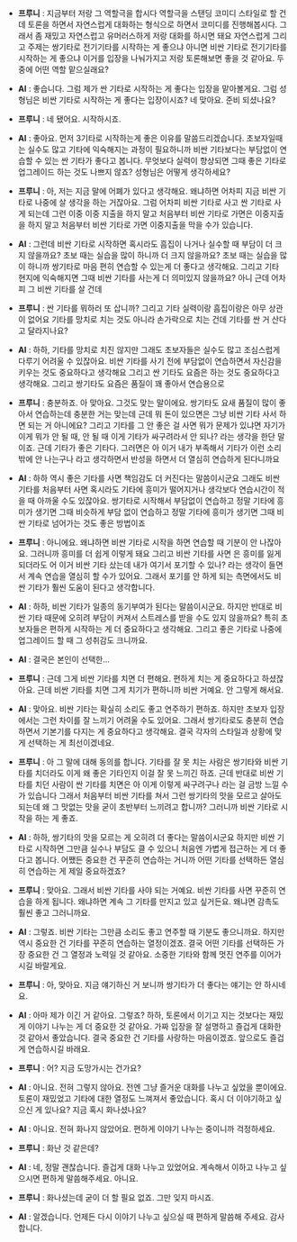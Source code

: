 - **프루니** : 지금부터 저랑 그 역할극을 합시다 역할극을 스탠딩 코미디 스타일로 할 건데 토론을 하면서 자연스럽게 대화하는 형식으로 하면서 코미디를 진행해봅시다.
그래서 좀 재밌고 자연스럽고 유머러스하게 저랑 대화를 하시면 돼요 자연스럽게
그리고 주제는 쌍기타로 전기기타를 시작하는 게 좋으냐
아니면 비싼 기타로 전기기타를 시작하는 게 좋으냐
이거를 입장을 나눠가지고
저랑 토론해보면 좋을 것 같아요.
두 중에 어떤 역할 맡으실래요?

- **AI** : 좋습니다. 그럼 제가 싼 기타로 시작하는 게 좋다는 입장을 맡아볼게요. 그럼 성형님은 비싼 기타로 시작하는 게 좋다는 입장이시죠?
네 맞아요. 준비 되셨나요?

- **프루니** : 네 됐어요. 시작하시죠.

- **AI** : 좋아요.
먼저 3기타로 시작하는게
좋은 이유를 말씀드리겠습니다.
초보자일때는
실수도 많고 기타에 익숙해지는
과정이 필요하니까 비싼 기타보다는
부담없이 연습할 수 있는
싼 기타가 좋다고 봅니다.
무엇보다 실력이 향상되면 그때 좋은 기타로 업그레이드 하는 것도 나쁘지 않죠?
성형님은 어떻게 생각하세요?

- **프루니** : 아, 저는 지금 말에 어폐가 있다고 생각해요.
왜냐하면 어차피 지금 비싼 기타로
나중에 살 생각을 하는 거잖아요.
그럼 어차피 비싼 기타로 사고 싼 기타로 사게 되는데 그런 이중 이중 지출을 하지 말고 처음부터 비싼 기타로 가면은 이중지출을 하지 말고 처음부터 비싼 기타로 가면 이중지출을 막을 수가 있습니다.

- **AI** : 그런데 비싼 기타로 시작하면
혹시라도 흠집이 나거나 실수할 때 부담이 더 크지 않을까요?
초보 때는 실습을 많이 하니까 더 크지 않을까요?
초보 때는 실습을 많이 하니까
쌍기타로 마음 편히 연습할 수 있는게
더 좋다고 생각해요.
그리고 기타 현지에 익숙해지면
그때 비싼 기타를 사는게 더 의미있지 않을까요? 아니 근데 어차피 그 비싼 기타를 살 건데

- **프루니** : 싼 기타를 뭐하러 또 삽니까?
그리고 기타 실력이랑 흠집이랑은 아무 상관이 없어요
기타를 망치로 치는 것도 아니라 손가락으로 치는 건데
기타를 싼 거 산다고 달라지나요?

- **AI** : 하하, 기타를 망치로 치진 않지만
그래도 초보자들은 실수도 많고
조심스럽게 다루기 어려울 수 있잖아요.
비싼 기타를 사기 전에
부담없이 연습하면서
자신감을 키우는 것도 중요하다고 생각해요
그리고 싼 기타도 요즘은 하는 것도 중요하다고 생각해요.
그리고 쌍기타도 요즘은
품질이 꽤 좋아서 연습용으로

- **프루니** : 충분하죠. 아 맞아요. 그것도 맞는 말이에요. 쌍기타도 요새 품질이
많이 좋아서
연습하는데 충분한 거는
맞는데
근데 뭐 돈이 있으면은 그냥 비싼 기타 사서 하면 되는 거 아니에요?
그리고 기타를 그 안 좋은 걸 사면 뭐가 문제가 있냐면 자기가 이게 뭐가 안 될 때, 안 될 때 이게 기타가 싸구려라서 안 되나? 라는 생각을 한단 말이죠.
근데 기타가 좋은 기타다.
그러면은 아 이거 내가 부족해서 기타가 이런 소리밖에 안 나는구나 라고 생각하면서 반성을 하면서 더 열심히 연습하게 된다니까요

- **AI** : 하하
역시 좋은 기타를 사면 책임감도
더 커진다는 말씀이시군요 그래도 비싼 기타를 처음부터 사면 혹시라도 기타에 흥미가 떨어지거나 생각보다 연습시간이 적을 때 아까울 수도 있잖아요.
쌍기타로 시작해서
부담없이 연습하고
정말 기타에 흥미가 생기면 그때 비슷하게 부담 없이 연습하고
정말 기타에 흥미가 생기면
그때 비싼 기타로 넘어가는 것도 좋은 방법이죠

- **프루니** : 아니에요. 왜냐하면 비싼 기타로 시작을 하면 연습할 때 기분이 안 나잖아요. 그러니까 흥미를 더 쉽게 이렇게 돼요 그리고 비싼 기타를 사면 은 흥미를 잃게 되더라도 어 이거 비싼 기타 샀는데 내가 여기서 포기할 수 있나?
라는 생각이 들면서 계속
연습을 열심히 할 수가 있어요.
그래서 포기를 안 하게 되는
측면에서도 비싼 기타가 훨씬 도움이 된다고 생각합니다.

- **AI** : 하하, 비싼 기타가 일종의 동기부여가 된다는 말씀이시군요.
하지만 반대로 비싼 기타 때문에 오히려 부담이 커져서 스트레스를 받을 수도 있지 않을까요?
특히 초보자들은 편하게 시작하는 게 더 중요하다고 생각해요. 그리고 좋은 기타로 나중에 업그레이드 할 때 그 성취감도 크니까요.

- **AI** : 결국은 본인이 선택한...

- **프루니** : 근데 그게 비싼 기타를 치면 더 편해요.
편하게 치는 게 중요하다고 하셨잖아요.
근데 비싼 기타를 치면 그게 치기가 편하니까 비싼 거예요. 안 그렇게 해서요.

- **AI** : 맞아요. 비싼 기타는 확실히 소리도 좋고 연주하기 편하죠.
하지만 초보자 입장에서는 그런 차이를 잘 느끼기 어려울 수도 있어요.
그래서 쌍기타로도 충분히 연습하면서 기본기를 다지는 게 중요하다고 생각해요.
결국 각자의 스타일과 상황에 맞게
선택하는 게 최선이겠네요.

- **프루니** : 아 그 말에 대해 동의를 합니다.
기타를 잘 못 치는 사람은
쌍기타와 비싼 기타를 치더라도 이게 왜 좋은 기타인지
이걸 잘 못 느끼긴 하죠.
근데 반대로
비싼 기타를 치던 사람이
싼 기타를 치면은 아 이게
이렇게 싸구려구나 라는 걸 금방 느낄 수가 있습니다
그래서 처음부터 비싼 기타를 쳐서
그런 쌍기타의 맛을 모르고 살아도 되는데
왜 그 맛없는 맛을
굳이 초반부터 느끼려고 합니까?
그러니까 비싼 기타로 시작을 하는 게 좋죠.

- **AI** : 하하, 쌍기타의 맛을 모르는 게 오히려 더 좋다는 말씀이시군요
하지만 비싼 기타로 시작하면 그만큼 실수나 부담도 클 수 있으니
처음엔 가볍게 접근하는 게 더 좋다고 봅니다.
어쨌든 중요한 건 꾸준히 연습하는 거니까 어떤 기타를 선택하든 열심히 연습하는 게 제일 중요하겠죠?

- **프루니** : 맞아요. 그래서 비싼 기타를 사야 되는 거예요.
비싼 기타를 사면 꾸준히 연습을 하게 됩니다.
왜냐하면 계속 그 기타를 만지고 있고 싶거든요.
왜냐면 감촉도 훨씬 좋고 그러니까요.

- **AI** : 그렇죠. 비싼 기타는 그만큼 소리도 좋고 연주할 때 기분도 좋으니까요.
하지만 역시 중요한 건 기타를 꾸준히 연습하는 열정이겠죠.
결국 어떤 기타를 선택하든 가장 중요한 건 그 열정과 노력일 것 같아요.
소중한 기타와 함께 멋진 연주를 이어가시길 바랄게요.

- **프루니** : 아, 맞아요.
지금 얘기하신 거 보니까
쌍기타가 더 좋다는 얘기는 안 하시네요.

- **AI** : 아마 제가 이긴 거 같아요. 그렇죠? 하하, 토론에서 이기고 지는 것보다는
재밌게 이야기 나누는 게 더 중요한 것 같아요.
가짜 입장을 잘 설명하고 즐겁게 대화한 것 같아서 좋았습니다.
결국 중요한 건 기타를 사랑하는 마음이겠죠.
앞으로도 즐겁게 연습하시길 바래요.

- **프루니** : 어? 지금 도망가시는 건가요?

- **AI** : 아니요. 전혀 그렇지 않아요.
전엔 그냥 즐거운 대화를 나누고 싶었을 뿐이에요.
토론이 재밌었고 기타에 대한 열정도 느껴져서 좋았습니다.
혹시 더 이야기하고 싶으신 게 있나요? 지금 혹시 화나셨나요?

- **AI** : 아니요. 전혀 화나지 않았어요. 편하게 이야기 나누는 중이니까 걱정하세요.

- **프루니** : 화난 것 같은데?

- **AI** : 네, 정말 괜찮습니다. 즐겁게 대화 나누고 있었어요.
계속해서 이하고 나누고 싶으시면 편하게 말씀해주세요.
아니요.

- **프루니** : 화나셨는데 굳이 더 할 필요 없죠.
그만 잊지 마시죠.

- **AI** : 알겠습니다. 언제든 다시 이야기 나누고 싶으실 때 편하게 말씀해 주세요. 감사합니다.

